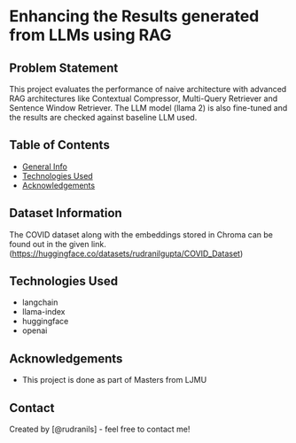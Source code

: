 # Enhancing the Results generated from LLMs using RAG

## Problem Statement
This project evaluates the performance of naive architecture with advanced RAG architectures like Contextual Compressor, Multi-Query Retriever and Sentence Window Retriever. The LLM model (llama 2) is also fine-tuned 
and the results are checked against baseline LLM used.

## Table of Contents
* [General Info](#general-information)
* [Technologies Used](#technologies-used)
* [Acknowledgements](#acknowledgements)

<!-- You can include any other section that is pertinent to your problem -->

## Dataset Information
The COVID dataset along with the embeddings stored in Chroma can be found out in the given link. 
(https://huggingface.co/datasets/rudranilgupta/COVID_Dataset)


## Technologies Used
- langchain
- llama-index
- huggingface
- openai

<!-- As the libraries versions keep on changing, it is recommended to mention the version of library used in this project -->

## Acknowledgements

- This project is done as part of Masters from LJMU


## Contact
Created by [@rudranils] - feel free to contact me!


<!-- Optional -->
<!-- ## License -->
<!-- This project is open source and available under the [... License](). -->

<!-- You don't have to include all sections - just the one's relevant to your project -->

